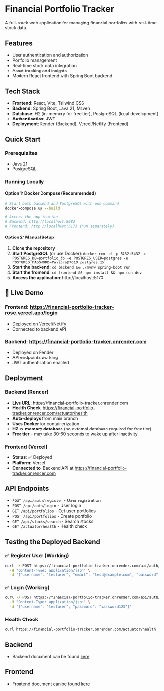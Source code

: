 # Financial Portfolio Tracker

A full-stack web application for managing financial portfolios with real-time stock data.

## Features

- User authentication and authorization
- Portfolio management
- Real-time stock data integration
- Asset tracking and insights
- Modern React frontend with Spring Boot backend

## Tech Stack

- **Frontend**: React, Vite, Tailwind CSS
- **Backend**: Spring Boot, Java 21, Maven
- **Database**: H2 (in-memory for free tier), PostgreSQL (local development)
- **Authentication**: JWT
- **Deployment**: Render (Backend), Vercel/Netlify (Frontend)

## Quick Start

### Prerequisites

- Java 21
- PostgreSQL

### Running Locally

#### Option 1: Docker Compose (Recommended)

```bash
# Start both backend and PostgreSQL with one command
docker-compose up --build

# Access the application
# Backend: http://localhost:8082
# Frontend: http://localhost:5173 (run separately)
```

#### Option 2: Manual Setup

1. **Clone the repository**
2. **Start PostgreSQL** (or use Docker): `docker run -d -p 5432:5432 -e POSTGRES_DB=portfolio_db -e POSTGRES_USER=postgres -e POSTGRES_PASSWORD=Pavitra@7019 postgres:15`
3. **Start the backend**: `cd backend && ./mvnw spring-boot:run`
4. **Start the frontend**: `cd frontend && npm install && npm run dev`
5. **Access the application**: http://localhost:5173

## 🚀 Live Demo

### **Frontend**: https://financial-portfolio-tracker-rose.vercel.app/login

- Deployed on Vercel/Netlify
- Connected to backend API

### **Backend**: https://financial-portfolio-tracker.onrender.com

- Deployed on Render
- API endpoints working
- JWT authentication enabled

## Deployment

### Backend (Render)

- **Live URL**: https://financial-portfolio-tracker.onrender.com
- **Health Check**: https://financial-portfolio-tracker.onrender.com/actuator/health
- **Auto-deploys** from main branch
- **Uses Docker** for containerization
- **H2 in-memory database** (no external database required for free tier)
- **Free tier** - may take 30-60 seconds to wake up after inactivity

### Frontend (Vercel)

- **Status**: ✅ Deployed
- **Platform**: Vercel
- **Connected to**: Backend API at https://financial-portfolio-tracker.onrender.com

## API Endpoints

- `POST /api/auth/register` - User registration
- `POST /api/auth/login` - User login
- `GET /api/portfolios` - Get user portfolios
- `POST /api/portfolios` - Create portfolio
- `GET /api/stocks/search` - Search stocks
- `GET /actuator/health` - Health check

## Testing the Deployed Backend

### ✅ Register User (Working)

```bash
curl -X POST https://financial-portfolio-tracker.onrender.com/api/auth/register \
  -H "Content-Type: application/json" \
  -d '{"username": "testuser", "email": "test@example.com", "password": "password123"}'
```

### ✅ Login (Working)

```bash
curl -X POST https://financial-portfolio-tracker.onrender.com/api/auth/login \
  -H "Content-Type: application/json" \
  -d '{"username": "testuser", "password": "password123"}'
```

### Health Check

```bash
curl https://financial-portfolio-tracker.onrender.com/actuator/health
```

## Backend

- Backend document can be found [here](./backend/README.md)

## Frontend

- Frontend document can be found [here](./frontend/README.md)
